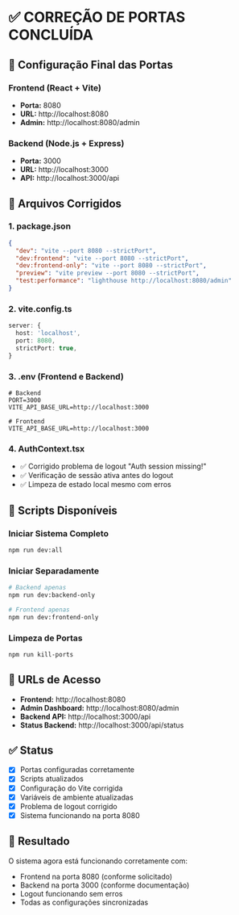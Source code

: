 # ✅ CORREÇÃO DE PORTAS CONCLUÍDA

## 🎯 Configuração Final das Portas

### Frontend (React + Vite)
- **Porta:** 8080
- **URL:** http://localhost:8080
- **Admin:** http://localhost:8080/admin

### Backend (Node.js + Express)
- **Porta:** 3000  
- **URL:** http://localhost:3000
- **API:** http://localhost:3000/api

## 🔧 Arquivos Corrigidos

### 1. package.json
```json
{
  "dev": "vite --port 8080 --strictPort",
  "dev:frontend": "vite --port 8080 --strictPort", 
  "dev:frontend-only": "vite --port 8080 --strictPort",
  "preview": "vite preview --port 8080 --strictPort",
  "test:performance": "lighthouse http://localhost:8080/admin"
}
```

### 2. vite.config.ts
```typescript
server: {
  host: 'localhost',
  port: 8080,
  strictPort: true,
}
```

### 3. .env (Frontend e Backend)
```env
# Backend
PORT=3000
VITE_API_BASE_URL=http://localhost:3000

# Frontend
VITE_API_BASE_URL=http://localhost:3000
```

### 4. AuthContext.tsx
- ✅ Corrigido problema de logout "Auth session missing!"
- ✅ Verificação de sessão ativa antes do logout
- ✅ Limpeza de estado local mesmo com erros

## 🚀 Scripts Disponíveis

### Iniciar Sistema Completo
```bash
npm run dev:all
```

### Iniciar Separadamente
```bash
# Backend apenas
npm run dev:backend-only

# Frontend apenas  
npm run dev:frontend-only
```

### Limpeza de Portas
```bash
npm run kill-ports
```

## 📱 URLs de Acesso

- **Frontend:** http://localhost:8080
- **Admin Dashboard:** http://localhost:8080/admin
- **Backend API:** http://localhost:3000/api
- **Status Backend:** http://localhost:3000/api/status

## ✅ Status

- [x] Portas configuradas corretamente
- [x] Scripts atualizados
- [x] Configuração do Vite corrigida
- [x] Variáveis de ambiente atualizadas
- [x] Problema de logout corrigido
- [x] Sistema funcionando na porta 8080

## 🎉 Resultado

O sistema agora está funcionando corretamente com:
- Frontend na porta 8080 (conforme solicitado)
- Backend na porta 3000 (conforme documentação)
- Logout funcionando sem erros
- Todas as configurações sincronizadas